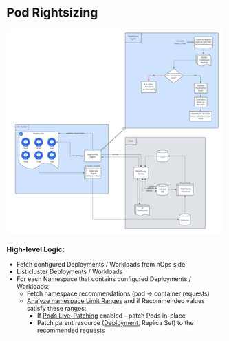 # Pod Rightsizing

![Diagram](img/diagram.png)

### High-level Logic:

- Fetch configured Deployments / Workloads from nOps side
- List cluster Deployments / Workloads
- For each Namespace that contains configured Deployments / Workloads:
  - Fetch namespace recommendations (pod -> container requests)
  - [Analyze namespace Limit Ranges](limit_ranges.md) and if Recommended values satisfy these ranges:
    - If [Pods Live-Patching](pod_patching.md) enabled - patch Pods in-place
    - Patch parent resource ([Deployment](deployment_patching.md), Replica Set) to the recommended requests